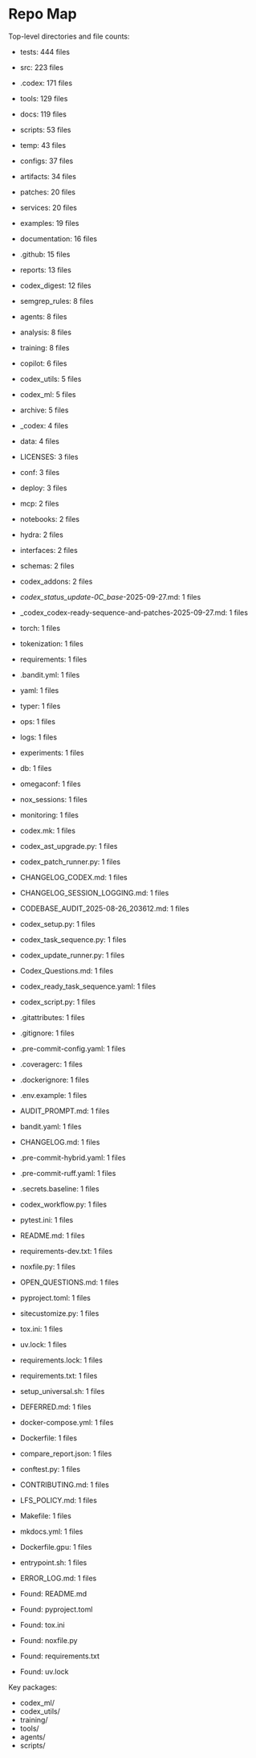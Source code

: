 ﻿# Repo Map

Top-level directories and file counts:
- tests: 444 files
- src: 223 files
- .codex: 171 files
- tools: 129 files
- docs: 119 files
- scripts: 53 files
- temp: 43 files
- configs: 37 files
- artifacts: 34 files
- patches: 20 files
- services: 20 files
- examples: 19 files
- documentation: 16 files
- .github: 15 files
- reports: 13 files
- codex_digest: 12 files
- semgrep_rules: 8 files
- agents: 8 files
- analysis: 8 files
- training: 8 files
- copilot: 6 files
- codex_utils: 5 files
- codex_ml: 5 files
- archive: 5 files
- _codex: 4 files
- data: 4 files
- LICENSES: 3 files
- conf: 3 files
- deploy: 3 files
- mcp: 2 files
- notebooks: 2 files
- hydra: 2 files
- interfaces: 2 files
- schemas: 2 files
- codex_addons: 2 files
- _codex_status_update-0C_base_-2025-09-27.md: 1 files
- _codex_codex-ready-sequence-and-patches-2025-09-27.md: 1 files
- torch: 1 files
- tokenization: 1 files
- requirements: 1 files
- .bandit.yml: 1 files
- yaml: 1 files
- typer: 1 files
- ops: 1 files
- logs: 1 files
- experiments: 1 files
- db: 1 files
- omegaconf: 1 files
- nox_sessions: 1 files
- monitoring: 1 files
- codex.mk: 1 files
- codex_ast_upgrade.py: 1 files
- codex_patch_runner.py: 1 files
- CHANGELOG_CODEX.md: 1 files
- CHANGELOG_SESSION_LOGGING.md: 1 files
- CODEBASE_AUDIT_2025-08-26_203612.md: 1 files
- codex_setup.py: 1 files
- codex_task_sequence.py: 1 files
- codex_update_runner.py: 1 files
- Codex_Questions.md: 1 files
- codex_ready_task_sequence.yaml: 1 files
- codex_script.py: 1 files
- .gitattributes: 1 files
- .gitignore: 1 files
- .pre-commit-config.yaml: 1 files
- .coveragerc: 1 files
- .dockerignore: 1 files
- .env.example: 1 files
- AUDIT_PROMPT.md: 1 files
- bandit.yaml: 1 files
- CHANGELOG.md: 1 files
- .pre-commit-hybrid.yaml: 1 files
- .pre-commit-ruff.yaml: 1 files
- .secrets.baseline: 1 files
- codex_workflow.py: 1 files
- pytest.ini: 1 files
- README.md: 1 files
- requirements-dev.txt: 1 files
- noxfile.py: 1 files
- OPEN_QUESTIONS.md: 1 files
- pyproject.toml: 1 files
- sitecustomize.py: 1 files
- tox.ini: 1 files
- uv.lock: 1 files
- requirements.lock: 1 files
- requirements.txt: 1 files
- setup_universal.sh: 1 files
- DEFERRED.md: 1 files
- docker-compose.yml: 1 files
- Dockerfile: 1 files
- compare_report.json: 1 files
- conftest.py: 1 files
- CONTRIBUTING.md: 1 files
- LFS_POLICY.md: 1 files
- Makefile: 1 files
- mkdocs.yml: 1 files
- Dockerfile.gpu: 1 files
- entrypoint.sh: 1 files
- ERROR_LOG.md: 1 files

- Found: README.md
- Found: pyproject.toml
- Found: tox.ini
- Found: noxfile.py
- Found: requirements.txt
- Found: uv.lock

Key packages:
- codex_ml/
- codex_utils/
- training/
- tools/
- agents/
- scripts/

